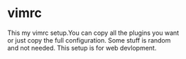 # vimrc


This my vimrc setup.You can copy all the plugins you want    
or just copy the full configuration. Some stuff is random   
and not needed. This setup is for web devlopment.
